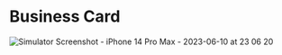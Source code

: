 

# Business Card

![Simulator Screenshot - iPhone 14 Pro Max - 2023-06-10 at 23 06 20](https://github.com/Ihyatt/business_card/assets/11432315/0a2e3b16-b0ef-422b-a02f-851d6da7b985)

